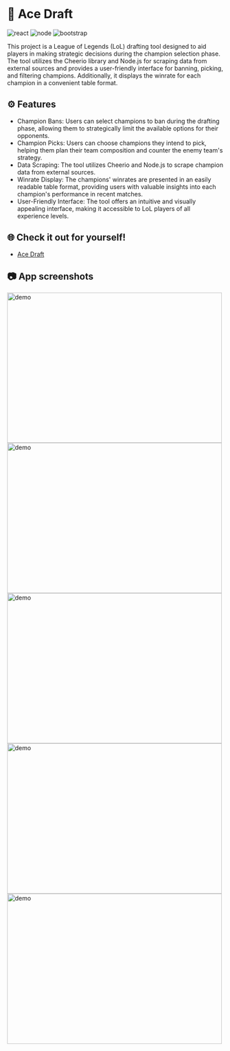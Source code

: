 # 💯 Ace Draft
<img src="https://img.shields.io/badge/React-20232A?style=for-the-badge&logo=react&logoColor=61DAFB" alt="react" style="max-width: 100%;"> <img src="https://img.shields.io/badge/Node.js-43853D?style=for-the-badge&logo=node.js&logoColor=white" alt="node" style="max-width: 100%;"> <img src="https://img.shields.io/badge/Bootstrap-563D7C?style=for-the-badge&logo=bootstrap&logoColor=white" alt="bootstrap" style="max-width: 100%;">

This project is a League of Legends (LoL) drafting tool designed to aid players in making strategic decisions during the champion selection phase. The tool utilizes the Cheerio library and Node.js for scraping data from external sources and provides a user-friendly interface for banning, picking, and filtering champions. Additionally, it displays the winrate for each champion in a convenient table format.

## ⚙️ Features

- Champion Bans: Users can select champions to ban during the drafting phase, allowing them to strategically limit the available options for their opponents.
- Champion Picks: Users can choose champions they intend to pick, helping them plan their team composition and counter the enemy team's strategy.
- Data Scraping: The tool utilizes Cheerio and Node.js to scrape champion data from external sources.
- Winrate Display: The champions' winrates are presented in an easily readable table format, providing users with valuable insights into each champion's performance in recent matches.
- User-Friendly Interface: The tool offers an intuitive and visually appealing interface, making it accessible to LoL players of all experience levels.

## 🌐 Check it out for yourself!
- [Ace Draft](https://ace-draft.onrender.com/)
  
## 📷 App screenshots
<img src="https://raw.githubusercontent.com/JoelEncinas/lol-draft/main/demo_imgs/1.PNG" alt="demo" width="500" height="350"/> <img src="https://raw.githubusercontent.com/JoelEncinas/lol-draft/main/demo_imgs/2.PNG" alt="demo" width="500" height="350"/> <img src="https://raw.githubusercontent.com/JoelEncinas/lol-draft/main/demo_imgs/3.PNG" alt="demo" width="500" height="350"/> <img src="https://raw.githubusercontent.com/JoelEncinas/lol-draft/main/demo_imgs/4.PNG" alt="demo" width="500" height="350"/> <img src="https://raw.githubusercontent.com/JoelEncinas/lol-draft/main/demo_imgs/5.PNG" alt="demo" width="500" height="350"/> 
